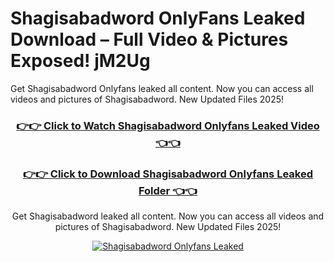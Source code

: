 # Shagisabadword OnlyFans Leaked Download – Full Video & Pictures Exposed! jM2Ug

Get Shagisabadword Onlyfans leaked all content. Now you can access all videos and pictures of Shagisabadword. New Updated Files 2025!  
<div align="center">
  
### [👉👉 Click to Watch Shagisabadword Onlyfans Leaked Video 👈👈](https://links2leaks.com/shagisabadword)  
### [👉👉 Click to Download Shagisabadword Onlyfans Leaked Folder 👈👈](https://links2leaks.com/shagisabadword)  

Get Shagisabadword leaked all content. Now you can access all videos and pictures of Shagisabadword. New Updated Files 2025!  

[![Shagisabadword Onlyfans Leaked](https://i.ibb.co/93hzkbrt/l2l.gif)](https://links2leaks.com/shagisabadword)  

</div>
